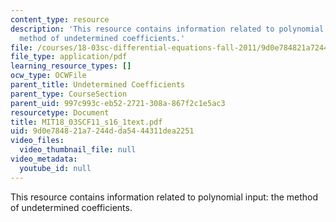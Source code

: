 ```yaml
---
content_type: resource
description: 'This resource contains information related to polynomial input: the
  method of undetermined coefficients.'
file: /courses/18-03sc-differential-equations-fall-2011/9d0e784821a7244dda5444311dea2251_MIT18_03SCF11_s16_1text.pdf
file_type: application/pdf
learning_resource_types: []
ocw_type: OCWFile
parent_title: Undetermined Coefficients
parent_type: CourseSection
parent_uid: 997c993c-eb52-2721-308a-867f2c1e5ac3
resourcetype: Document
title: MIT18_03SCF11_s16_1text.pdf
uid: 9d0e7848-21a7-244d-da54-44311dea2251
video_files:
  video_thumbnail_file: null
video_metadata:
  youtube_id: null
---
```

This resource contains information related to polynomial input: the method of undetermined coefficients.


